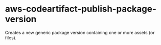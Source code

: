 # aws-codeartifact-publish-package-version
Creates a new generic package version containing one or more assets (or files).

